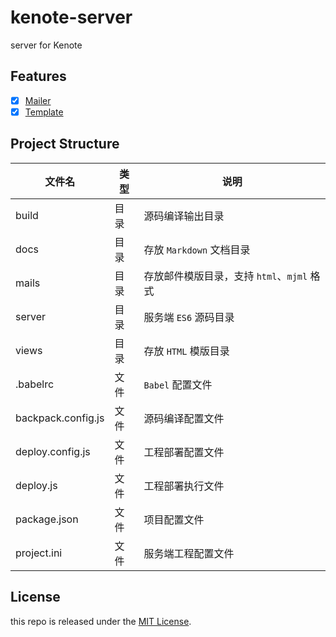 # kenote-server
server for Kenote

## Features

- [x] [Mailer](./docs/mailer.md)
- [x] [Template](./docs/template.md)

## Project Structure

| 文件名 | 类型 | 说明 |
|---|---|---|
| build | 目录 | 源码编译输出目录 |
| docs | 目录 | 存放 `Markdown` 文档目录 |
| mails | 目录 | 存放邮件模版目录，支持 `html`、`mjml` 格式 |
| server | 目录 | 服务端 `ES6` 源码目录 |
| views | 目录 | 存放 `HTML` 模版目录 |
| .babelrc | 文件 | `Babel` 配置文件 |
| backpack.config.js | 文件 | 源码编译配置文件 |
| deploy.config.js | 文件 | 工程部署配置文件 |
| deploy.js | 文件 | 工程部署执行文件 |
| package.json | 文件 | 项目配置文件 |
| project.ini | 文件 | 服务端工程配置文件 |

## License

this repo is released under the [MIT License](https://github.com/kenote/kenote-server/blob/master/LICENSE).